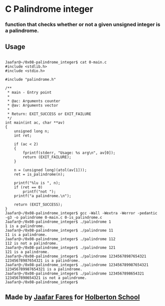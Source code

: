 #  C Palindrome integer




### function that checks whether or not a given unsigned integer is a palindrome.





## Usage

```

Jaafar@~/0x08-palindrome_integer$ cat 0-main.c 
#include <stdlib.h>
#include <stdio.h>

#include "palindrome.h"

/**
 * main - Entry point
 *
 * @ac: Arguments counter
 * @av: Arguments vector
 *
 * Return: EXIT_SUCCESS or EXIT_FAILURE
 */
int main(int ac, char **av)
{
    unsigned long n;
    int ret;

    if (ac < 2)
    {
        fprintf(stderr, "Usage: %s arg\n", av[0]);
        return (EXIT_FAILURE);
    }

    n = (unsigned long)(atol(av[1]));
    ret = is_palindrome(n);

    printf("%lu is ", n);
    if (ret == 0)
        printf("not ");
    printf("a palindrome.\n");

    return (EXIT_SUCCESS);
}
Jaafar@~/0x08-palindrome_integer$ gcc -Wall -Wextra -Werror -pedantic -g3 -o palindrome 0-main.c 0-is_palindrome.c
Jaafar@~/0x08-palindrome_integer$ ./palindrome 1
1 is a palindrome.
Jaafar@~/0x08-palindrome_integer$ ./palindrome 11
11 is a palindrome.
Jaafar@~/0x08-palindrome_integer$ ./palindrome 112
112 is not a palindrome.
Jaafar@~/0x08-palindrome_integer$ ./palindrome 121
121 is a palindrome.
Jaafar@~/0x08-palindrome_integer$ ./palindrome 12345678987654321
12345678987654321 is a palindrome.
Jaafar@~/0x08-palindrome_integer$ ./palindrome 123456789987654321
123456789987654321 is a palindrome.
Jaafar@~/0x08-palindrome_integer$ ./palindrome 1234567898654321
1234567898654321 is not a palindrome.
Jaafar@~/0x08-palindrome_integer$

```

## Made by [Jaafar Fares](https://github.com/jaafarfares) for [Holberton School](https://www.holbertonschool.com/)
